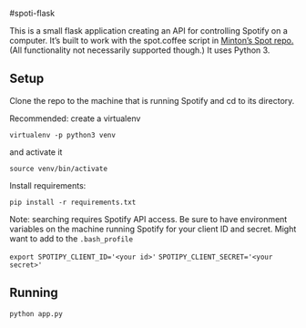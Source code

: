 #spoti-flask

This is a small flask application creating an API for controlling Spotify on a
computer. It’s built to work with the spot.coffee script in [Minton’s Spot repo.](https://github.com/minton/spot) (All functionality not necessarily supported
though.) It uses Python 3.

## Setup

Clone the repo to the machine that is running Spotify and cd to its directory.

Recommended: create a virtualenv

`virtualenv -p python3 venv`

and activate it

`source venv/bin/activate`

Install requirements:

`pip install -r requirements.txt`

Note: searching requires Spotify API access. Be sure to have environment variables
on the machine running Spotify for your client ID and secret. Might want to
add to the `.bash_profile`

`export SPOTIPY_CLIENT_ID='<your id>'`
`SPOTIPY_CLIENT_SECRET='<your secret>'`

## Running

`python app.py`
